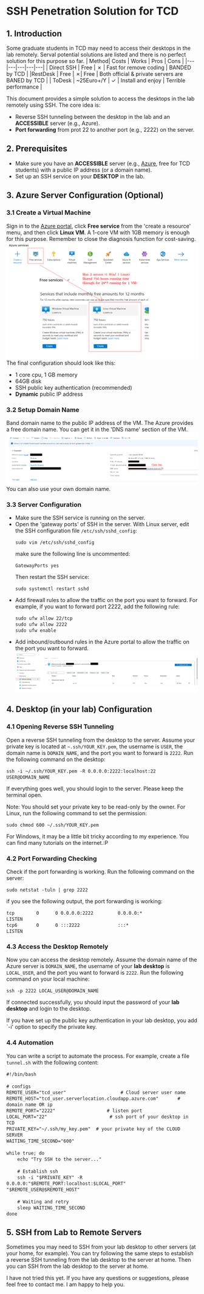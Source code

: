 # SSH Penetration Solution for TCD

## 1. Introduction
Some graduate students in TCD may need to access their desktops in the lab remotely. Serval potential solutions are listed and there is no perfect solution for this purpose so far.
| Method| Costs | Works | Pros | Cons |
|---|---|---|---|---|
| Direct SSH | Free  | ✗  | Fast for remove coding | BANDED by TCD |
|RestDesk | Free  |  ✗| Free | Both official & private servers are BANED by TCD |
| ToDesk   | ~25Euro+/Y   |  ✓   | Install and enjoy | Terrible performance |

This document provides a simple solution to access the desktops in the lab remotely using SSH. The core idea is:
- Reverse SSH tunneling between the desktop in the lab and an **ACCESSIBLE** server (e.g., Azure).
- **Port forwarding** from prot 22 to another port (e.g., 2222) on the server.

## 2. Prerequisites
- Make sure you have an **ACCESSIBLE** server (e.g., [Azure](https://azure.microsoft.com/en-us/free/students/), free for TCD students) with a public IP address (or a domain name).
- Set up an SSH service on your **DESKTOP** in the lab.

## 3. Azure Server Configuration (Optional)
### 3.1 Create a Virtual Machine
Sign in to the [Azure portal](https://portal.azure.com/), click **Free service** from the 'create a resource' menu, and then click **Linux VM**. 
A 1-core VM with 1GB memory is enough for this purpose. Remember to close the diagnosis function for cost-saving.
![Create VM](./pics/azure_vm.png)
The final configuration should look like this:
- 1 core cpu, 1 GB memory
- 64GB disk
- SSH public key authentication (recommended)
- **Dynamic** public IP address

### 3.2 Setup Domain Name
Band domain name to the public IP address of the VM. The Azure provides a free domain name. You can get it in the 'DNS name' section of the VM. 
![Domain Name](./pics/domain_name.png)
You can also use your own domain name.

### 3.3 Server Configuration
- Make sure the SSH service is running on the server.
- Open the 'gateway ports' of SSH in the server. With Linux server, edit the SSH configuration file `/etc/ssh/sshd_config`:
  ```shell
  sudo vim /etc/ssh/sshd_config
  ```
  make sure the following line is uncommented:
  ```shell
  GatewayPorts yes
  ```
  Then restart the SSH service:
  ```shell
  sudo systemctl restart sshd
  ```
- Add firewall rules to allow the traffic on the port you want to forward. For example, if you want to forward port 2222, add the following rule:
  ```shell
  sudo ufw allow 22/tcp
  sudo ufw allow 2222
  sudo ufw enable
  ``` 
- Add inbound/outbound rules in the Azure portal to allow the traffic on the port you want to forward.
 ![Add Rule](./pics/add_rule.png)

## 4. Desktop (in your lab) Configuration
### 4.1 Opening Reverse SSH Tunneling
Open a reverse SSH tunneling from the desktop to the server. Assume your private key is located at `~.ssh/YOUR_KEY.pem`, the username is `USER`, the domain name is `DOMAIN_NAME`, and the port you want to forward is `2222`. Run the following command on the desktop:
```shell
ssh -i ~/.ssh/YOUR_KEY.pem -R 0.0.0.0:2222:localhost:22 USER@DOMAIN_NAME
```
If everything goes well, you should login to the server. Please keep the terminal open.

Note:
You should set your private key to be read-only by the owner. For Linux, run the following command to set the permission:
```shell
sudo chmod 600 ~/.ssh/YOUR_KEY.pem
```
For Windows, it may be a little bit tricky according to my experience. You can find many tutorials on the internet.:P

### 4.2 Port Forwarding Checking
Check if the port forwarding is working. Run the following command on the server:
```shell
sudo netstat -tuln | grep 2222
```
if you see the following output, the port forwarding is working:
```shell
tcp        0      0 0.0.0.0:2222         0.0.0.0:*               LISTEN     
tcp6       0      0 :::2222              :::*                    LISTEN
```

### 4.3 Access the Desktop Remotely
Now you can access the desktop remotely. Assume the domain name of the Azure server is `DOMAIN_NAME`, the username of your **lab desktop** is `LOCAL_USER`, and the port you want to forward is `2222`. Run the following command on your local machine:
```shell
ssh -p 2222 LOCAL_USER@DOMAIN_NAME
```
If connected successfully, you should input the password of your **lab desktop** and login to the desktop.

If you have set up the public key authentication in your lab desktop, you add `-i' option to specify the private key.

### 4.4 Automation
You can write a script to automate the process. For example, create a file `tunnel.sh` with the following content:
```shell
#!/bin/bash

# configs
REMOTE_USER="tcd_user"                    # Cloud server user name
REMOTE_HOST="tcd_user.serverlocation.cloudapp.azure.com"       # domain name OR ip
REMOTE_PORT="2222"                   # listen port
LOCAL_PORT="22"                       # ssh port of your desktop in TCD
PRIVATE_KEY="~/.ssh/my_key.pem"  # your private key of the CLOUD SERVER
WAITING_TIME_SECOND="600"

while true; do
    echo "Try SSH to the server..."
    
    # Establish ssh
    ssh -i "$PRIVATE_KEY" -R 0.0.0.0:"$REMOTE_PORT:localhost:$LOCAL_PORT" "$REMOTE_USER@$REMOTE_HOST"
      
    # Waiting and retry
    sleep WAITING_TIME_SECOND
done
```
## 5. SSH from Lab to Remote Servers
Sometimes you may need to SSH from your lab desktop to other servers (at your home, for example). You can try following the same steps to establish a reverse SSH tunneling from the lab desktop to the server at home. Then you can SSH from the lab desktop to the server at home.

I have not tried this yet. If you have any questions or suggestions, please feel free to contact me. I am happy to help you.

